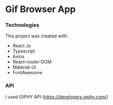 # Gif Browser App


### Technologies

This project was created with:

- React Js
- Typescript
- Axios
- React-router-DOM
- Material-Ui
- FontAwesome

### API
I used GIPHY API (https://developers.giphy.com/)
